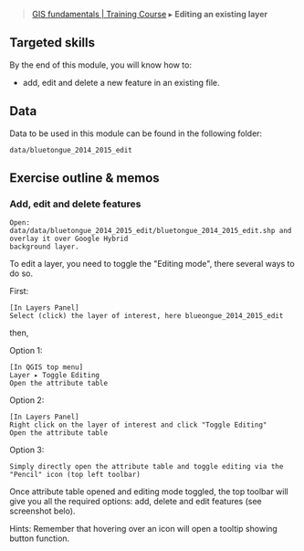 > [GIS fundamentals | Training Course](agenda.md) ▸ **Editing an existing layer**

## Targeted skills
By the end of this module, you will know how to:
* add, edit and delete a new feature in an existing file.

## Data
Data to be used in this module can be found in the following folder:
```
data/bluetongue_2014_2015_edit
```
## Exercise outline & memos


### Add, edit and delete features
```
Open: data/data/bluetongue_2014_2015_edit/bluetongue_2014_2015_edit.shp and overlay it over Google Hybrid
background layer.
```

To edit a layer, you need to toggle the "Editing mode", there several ways to do so.

First:
```
[In Layers Panel]
Select (click) the layer of interest, here blueongue_2014_2015_edit
```

then,

Option 1:

```
[In QGIS top menu] 
Layer ▸ Toggle Editing
Open the attribute table
```

Option 2:

```
[In Layers Panel] 
Right click on the layer of interest and click "Toggle Editing"
Open the attribute table
```

Option 3:
```
Simply directly open the attribute table and toggle editing via the "Pencil" icon (top left toolbar)
```
Once attribute table opened and editing mode toggled, the top toolbar will give you all the required options: add, delete and edit features (see screenshot belo).

Hints: Remember that hovering over an icon will open a tooltip showing button function.











